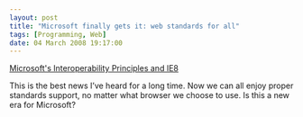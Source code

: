 ```yaml
---
layout: post
title: "Microsoft finally gets it: web standards for all"
tags: [Programming, Web]
date: 04 March 2008 19:17:00
---
```


[Microsoft's Interoperability Principles and IE8](http://blogs.msdn.com/ie/archive/2008/03/03/microsoft-s-interoperability-principles-and-ie8.aspx)

This is the best news I’ve heard for a long time. Now we can all enjoy proper standards support, no matter what browser we choose to use. Is this a new era for Microsoft?
